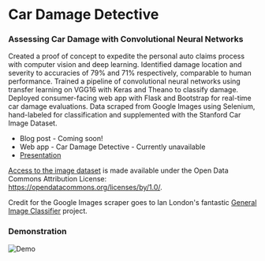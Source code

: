 # Car Damage Detective
### Assessing Car Damage with Convolutional Neural Networks

Created a proof of concept to expedite the personal auto claims process with computer vision and deep learning. Identified damage location and severity to accuracies of 79% and 71% respectively, comparable to human performance. Trained a pipeline of convolutional neural networks using transfer learning on VGG16 with Keras and Theano to classify damage. Deployed consumer-facing web app with Flask and Bootstrap for real-time car damage evaluations. Data scraped from Google Images using Selenium, hand-labeled for classification and supplemented with the Stanford Car Image Dataset.

* Blog post - Coming soon!
* Web app - Car Damage Detective - Currently unavailable
* [Presentation](neokt-car-damage-detective-121416.pdf)

[Access to the image dataset](https://docs.google.com/forms/d/e/1FAIpQLSfuMMGafmiZ35alIgYkZeyGkR6gHhBURjxJPSe6aB6CWjN1EA/viewform) is made available under the Open Data Commons Attribution License: https://opendatacommons.org/licenses/by/1.0/. 

Credit for the Google Images scraper goes to Ian London's fantastic [General Image Classifier](https://github.com/IanLondon/general_img_classifier) project.

### Demonstration
![Demo](https://raw.githubusercontent.com/neokt/car-damage-detective/master/car-damage-detective-demo.gif "Car Damage Detective Demo")